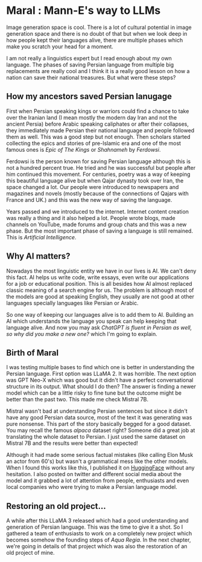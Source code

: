 # Maral : Mann-E's way to LLMs

Image generation space is cool. There is a lot of cultural potential in image generation space and there is no doubt of that but when we look deep in how people kept their languages alive, there are multiple phases which make you scratch your head for a moment. 

I am not really a linguistics expert but I read enough about my own language. The phases of saving Persian language from multiple big replacements are really cool and I think it is a really good lesson on how a nation can save their national treasures. But what were these steps? 

## How my ancestors saved Persian lanugage

First when Persian speaking kings or warriors could find a chance to take over the Iranian land (I mean mostly the modern day Iran and not the ancient Persia) before Arabic speaking caliphates or after their collapses, they immediately made Persian their national language and people followed them as well. This was a good step but not enough. Then scholars started collecting the epics and stories of pre-Islamic era and one of the most famous ones is _Epic of The Kings_ or _Shahnameh_ by _Ferdowsi_. 

Ferdowsi is the person known for saving Persian language although this is not a hundred percent true. He tried and he was successful but people after him continued this movement. For centuries, poetry was a way of keeping this beautiful language alive but when Qajar dynasty took over Iran, the space changed a lot. Our people were introduced to newspapers and magazines and novels (mostly because of the connections of Qajars with France and UK.) and this was the new way of saving the language. 

Years passed and we introduced to the internet. Internet content creation was really a thing and it also helped a lot. People wrote blogs, made channels on YouTube, made forums and group chats and this was a new phase. But the most important phase of saving a language is still remained. This is _Artificial Intelligence_. 

## Why AI matters?

Nowadays the most linguistic entity we have in our lives is AI. We can't deny this fact. AI helps us write code, write essays, even write our applications for a job or educational position. This is all besides how AI almost replaced classic meaning of a search engine for us. The problem is although most of the models are good at speaking English, they usually are not good at other languages specially languages like Persian or Arabic. 

So one way of keeping our languages alive is to add them to AI. Building an AI which understands the language you speak can help keeping that language alive. And now you may ask _ChatGPT is fluent in Persian as well, so why did you make a new one?_ which I'm going to explain. 

## Birth of Maral

I was testing multiple bases to find which one is better in understanding the Persian language. First option was LLaMA 2. It was horrible. The next option was GPT Neo-X which was good but it didn't have a perfect conversational structure in its output. What should I do then? The answer is finding a newer model which can be a little risky to fine tune but the outcome might be better than the past two. This made me check Mistral 7B. 

Mistral wasn't bad at understanding Persian sentences but since it didn't have any good Persian data source, most of the text it was generating was pure nonsense. This part of the story basically begged for a good dataset. You may recall the famous _alpaca_ dataset right? Someone did a great job at translating the whole dataset to Persian. I just used the same dataset on Mistral 7B and the results were better than expected!

Although it had made some serious factual mistakes (like calling Elon Musk an actor from 60's) but wasn't a grammatical mess like the other models. When I found this works like this, I published it on [HuggingFace](https://hf.co/MaralGPT) without any hesitation. I also posted on twitter and different social media about the model and it grabbed a lot of attention from people, enthusiasts and even local companies who were trying to make a Persian language model.

## Restoring an old project...

A while after this LLaMA 3 released which had a good understanding and generation of Persian language. This was the time to give it a shot. So I gathered a team of enthusiasts to work on a completely new project which becomes somehow the founding steps of _Aqua Regia_. In the next chapter, we're going in details of that project which was also the restoration of an old project of mine. 